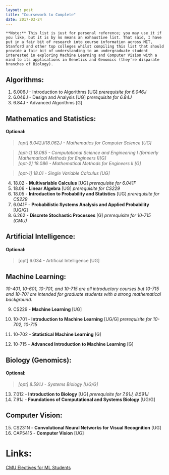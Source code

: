 ```yaml
---
layout: post
title: "Coursework to Complete"
date: 2017-03-24
---
```


`**Note:** This list is just for personal reference; you may use it if you like, but it is by no means an exhaustive list. That said, I have put in a fair bit of research into course information across MIT, Stanford and other top colleges whilst compiling this list that should provide a fair bit of understanding to an undergraduate student interested in exploring Machine Learning and Computer Vision with a mind to its applications in Genetics and Genomics (they're disparate branches of Biology).`  <br />


## Algorithms:

1. 6.006J - Introduction to Algorithms [UG]  *prerequisite for 6.046J*  <br /> 
2. 6.046J - Design and Analysis [UG]  *prerequisite for 6.84J*  <br /> 
3. 6.84J - Advanced Algorithms [G]  <br /> 


## Mathematics and Statistics:

#### Optional:
>*[opt] 6.042J/18.062J - Mathematics for Computer Science [UG]*  <br /> 

>*[opt-1] 18.085 - Computational Science and Engineering I (formerly Mathematical Methods for Engineers I)[G]*  <br /> 
>*[opt-2] 18.086 - Mathematical Methods for Engineers II [G]*  <br /> 

>*[opt-1] 18.01 - Single Variable Calculus [UG]*  <br /> 

4. 18.02 - **Multivariable Calculus** [UG]  *prerequisite for 6.041F*  <br /> 
5. 18.06 - **Linear Algebra** [UG]  *prerequisite for CS229*  <br /> 
6. 18.05 - **Introduction to Probability and Statistics** [UG]  *prerequisite for CS229*  <br /> 
7. 6.041F - **Probabilistic Systems Analysis and Applied Probability** [UG/G]  <br /> 
8. 6.262 - **Discrete Stochastic Processes** [G]  *prerequisite for 10-715 (CMU)*  <br /> 


## Artificial Intelligence:

#### Optional:
>[opt] 6.034 - Artificial Intelligence [UG]  <br /> 


## Machine Learning:

*10-401, 10-601, 10-701, and 10-715 are all introductory courses but 10-715 and 10-701 are intended for graduate students with a strong mathematical background.*  <br /> 

9. CS229 - **Machine Learning** [UG]  <br /> 

10. 10-701 - **Introduction to Machine Learning** [UG/G]  *prerequisite for 10-702, 10-715*  <br /> 
11. 10-702 - **Statistical Machine Learning** [G]  <br /> 
12. 10-715 - **Advanced Introduction to Machine Learning** [G]  <br /> 


## Biology (Genomics):

#### Optional:
>*[opt] 8.591J - Systems Biology [UG/G]*  <br /> 

13. 7.012 - **Introduction to Biology** [UG]  *prerequisite for 7.91J, 8.591J*  <br /> 
14. 7.91J - **Foundations of Computational and Systems Biology** [UG/G]  <br /> 

## Computer Vision:

15. CS231N - **Convolutional Neural Networks for Visual Recognition** [UG]  <br /> 
16. CAP5415 - **Computer Vision** [UG]  <br /> 

# Links:

[CMU Electives for ML Students](https://www.ml.cmu.edu/current-students/electives-for-ms-students.html)  <br /> 



